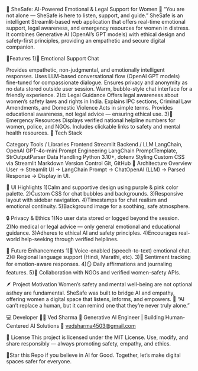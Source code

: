 💙 SheSafe: AI-Powered Emotional & Legal Support for Women
🌸 “You are not alone — SheSafe is here to listen, support, and guide.” SheSafe is an intelligent Streamlit-based web application that offers real-time emotional support, legal awareness, and emergency resources for women in distress. It combines Generative AI (OpenAI’s GPT models) with ethical design and safety-first principles, providing an empathetic and secure digital companion.

🚀Features 1)💌 Emotional Support Chat

Provides empathetic, non-judgmental, and emotionally intelligent responses.
Uses LLM-based conversational flow (OpenAI GPT models) fine-tuned for compassionate dialogue.
Ensures privacy and anonymity as no data stored outside user session.
Warm, bubble-style chat interface for a friendly experience. 2)⚖ Legal Guidance
Offers legal awareness about women’s safety laws and rights in India.
Explains IPC sections, Criminal Law Amendments, and Domestic Violence Acts in simple terms.
Provides educational awareness, not legal advice — ensuring ethical use. 3)🚨 Emergency Resources
Displays verified national helpline numbers for women, police, and NGOs.
Includes clickable links to safety and mental health resources.
🧠 Tech Stack

Category	Tools / Libraries
Frontend	Streamlit
Backend / LLM	LangChain, OpenAI GPT-4o-mini
Prompt Engineering	LangChain PromptTemplate, StrOutputParser
Data Handling	Python 3.10+, dotenv
Styling	Custom CSS via Streamlit Markdown
Version Control	Git, GitHub
🧩 Architecture Overview User → Streamlit UI → LangChain Prompt → ChatOpenAI (LLM) → Parsed Response → Display in UI.

🌈 UI Highlights 1)Calm and supportive design using purple & pink color palette.
2)Custom CSS for chat bubbles and backgrounds.
3)Responsive layout with sidebar navigation. 
4)Timestamps for chat realism and emotional continuity. 
5)Background image for a soothing, safe atmosphere.

🔒 Privacy & Ethics 1)No user data stored or logged beyond the session. 2)No medical or legal advice — only general emotional and educational guidance. 3)Adheres to ethical AI and safety principles. 4)Encourages real-world help-seeking through verified helplines.

🧠 Future Enhancements 
1)🎤 Voice-enabled (speech-to-text) emotional chat. 
2)🌐 Regional language support (Hindi, Marathi, etc). 
3)💭 Sentiment tracking for emotion-aware responses. 
4)🪞 Daily affirmations and journaling features. 5)🤝 Collaboration with NGOs and verified women-safety APIs.

🪶 Project Motivation Women’s safety and mental well-being are not optional asthey are fundamental. SheSafe was built to bridge AI and empathy, offering women a digital space that listens, informs, and empowers. 💬 “AI can’t replace a human, but it can remind one that they’re never truly alone.”

💻 Developer 👩‍💻 Ved Sharma 🎯 Generative AI Engineer | Building Human-Centered AI Solutions 📧 vedsharma4503@gmail.com

🧾 License This project is licensed under the MIT License. Use, modify, and share responsibly — always promoting safety, empathy, and ethics.

🌟Star this Repo if you believe in AI for Good. Together, let’s make digital spaces safer for everyone.
